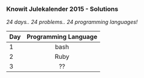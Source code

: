### Knowit Julekalender 2015 - Solutions

_24 days.. 24 problems.. 24 programming languages!_


| Day        | Programming Language |
| ------------- |:-------------:|
| 1     | bash      | 
| 2     | Ruby      |
| 3     | ??        |